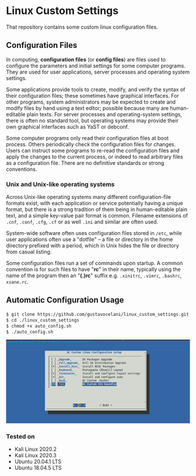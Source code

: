 
# Linux Custom Settings

That repository contains some custom linux configuration files.


## Configuration Files
In computing, **configuration files** (or **config files**) are files used to configure the parameters and initial settings for some computer programs. They are used for user applications, server processes and operating system settings.

Some applications provide tools to create, modify, and verify the syntax of their configuration files; these sometimes have graphical interfaces. For other programs, system administrators may be expected to create and modify files by hand using a text editor; possible because many are human-editable plain texts. For server processes and operating-system settings, there is often no standard tool, but operating systems may provide their own graphical interfaces such as YaST or debconf.

Some computer programs only read their configuration files at boot process. Others periodically check the configuration files for changes. Users can instruct some programs to re-read the configuration files and apply the changes to the current process, or indeed to read arbitrary files as a configuration file. There are no definitive standards or strong conventions.

### Unix and Unix-like operating systems

Across Unix-like operating systems many different configuration-file formats exist, with each application or service potentially having a unique format, but there is a strong tradition of them being in human-editable plain text, and a simple key-value pair format is common. Filename extensions of `.cnf`, `.conf`, `.cfg`, `.cf` or as well `.ini` and similar are often used.

System-wide software often uses configuration files stored in `/etc`, while user applications often use a "dotfile" – a file or directory in the home directory prefixed with a period, which in Unix hides the file or directory from casual listing.

Some configuration files run a set of commands upon startup. A common convention is for such files to have "**rc**" in their name, typically using the name of the program then an "**(.)rc**" suffix e.g. `.xinitrc`, `.vimrc`, `.bashrc`, `xsane.rc`.


## Automatic Configuration Usage

```
$ git clone https://github.com/gustavocelani/linux_custom_settings.git
$ cd ./linux_custom_settings
$ chmod +x auto_config.sh
$ ./auto_config.sh
```

![Alt text](auto_config_usage.png?raw=true "Automatic Configuration Usage")

### Tested on

* Kali Linux 2020.2
* Kali Linux 2020.3
* Ubuntu 20.04.1 LTS
* Ubuntu 18.04.5 LTS

